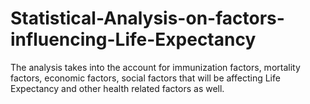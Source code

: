 # Statistical-Analysis-on-factors-influencing-Life-Expectancy
The analysis takes into the account for immunization factors, mortality factors, economic factors, social factors that will be affecting Life Expectancy  and other health related factors as well.
